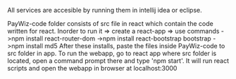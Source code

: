 All services are accesible by running them in intellij idea or eclipse.


PayWiz-code folder consists of src file in react which contain the code written for react.
Inorder to run it 
  => create a react-app
  => use commands 
    ->npm install react-router-dom
    ->npm install react-bootstrap bootstrap
    ->npm install md5
After these installs, paste the files inside PayWiz-code to src folder in app.
To run the webapp, go to react app where src folder is located, open a command prompt there and type 'npm start'.
It will run react scripts and open the webapp in browser at localhost:3000
